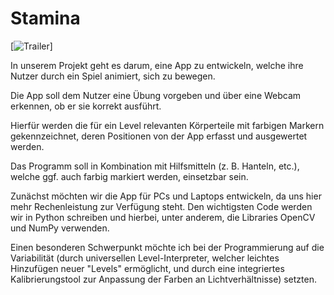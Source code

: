 # Stamina

[![Trailer](https://www.youtube.com/watch?v=bic1yzZmFMg)]

In unserem Projekt geht es darum, eine App zu entwickeln, welche ihre Nutzer durch ein Spiel animiert, sich zu bewegen.

Die App soll dem Nutzer eine Übung vorgeben und über eine Webcam erkennen, ob er sie korrekt ausführt.

Hierfür werden die für ein Level relevanten Körperteile mit farbigen Markern gekennzeichnet, deren Positionen von der App erfasst und ausgewertet werden.

Das Programm soll in Kombination mit Hilfsmitteln (z. B. Hanteln, etc.), welche ggf. auch farbig markiert werden, einsetzbar sein.

Zunächst möchten wir die App für PCs und Laptops entwickeln, da uns hier mehr Rechenleistung zur Verfügung steht. Den wichtigsten Code werden wir in Python schreiben und hierbei, unter anderem, die Libraries OpenCV und NumPy verwenden.

Einen besonderen Schwerpunkt möchte ich bei der Programmierung auf die Variabilität (durch universellen Level-Interpreter, welcher leichtes Hinzufügen neuer "Levels" ermöglicht, und durch eine integriertes Kalibrierungstool zur Anpassung der Farben an Lichtverhältnisse) setzten.

